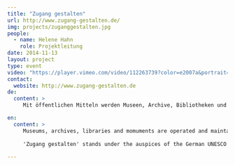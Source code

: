 ```yaml
---
title: "Zugang gestalten"
url: http://www.zugang-gestalten.de/
img: projects/zuganggestalten.jpg
people:
  - name: Helene Hahn
    role: Projektleitung
date: 2014-11-13
layout: project
type: event
video: "https://player.vimeo.com/video/112263739?color=e2007a&portrait=0"
contact:
  website: http://www.zugang-gestalten.de
de:
  content: >
     Mit öffentlichen Mitteln werden Museen, Archive, Bibliotheken und Baudenkmäler betrieben und erhalten. Aber wie gestaltet sich der Zugang zu den Schätzen, die dort erschlossen, restauriert und bewahrt werden? Die jährlich durchgeführte, internationale Konferenz "Zugang gestalten! - Mehr Verantwortung für das kulturelle Erbe" zeigt die unterschiedlichen Gestaltungsmöglichkeiten beim Zugang zum kulturellen Erbe auf. Sie ist das Forum im deutschsprachigen Raum, um die mit dem Zugang zu kulturellen Werken in Zusammenhang stehenden Fragen öffentlich mit Fachleuten aus Kultur, Wirtschaft, Zivilgesellschaft und Politik zu diskutieren.

en:
  content: >
     Museums, archives, libraries and momuments are operated and maintained with public funds. The international conference 'Zugang gestalten' asks the question whether this is adequately reflected in the level of access to the cultural treasures that these institutions possess and maintain. The conference invites key figures in culture, science, civic society and politics to publicly explore different ways of accessing digital cultural heritage in Germany. 
     
     'Zugang gestalten' stands under the auspices of the German UNESCO commission and is a collaboartive project of the Open Knowledge Foundation Deutschland, Stiftung Historische Museen Hamburg, Servicestelle Digitalisierung Berlin, Deutschen Digitalen Bibliothek, Internet & Gesellschaft Collaboratory e.V., Institut Français Deutschland, iRights.info, Jüdischen Museum Berlin, Stiftung Haus der Geschichte der Bundesrepublik Deutschland, Stiftung Preußischer Kulturbesitz and Wikimedia Deutschland.
     
---
```



